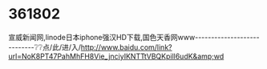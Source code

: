 # 361802
宣威新闻网,linode日本iphone强汉HD下载,国色天香网www----------------------------❔❔点/此/进/入/http://www.baidu.com/link?url=NoK8PT47PahMhFH8Vie_jnciyIKNTTtVBQKpill6udK&amp;wd
